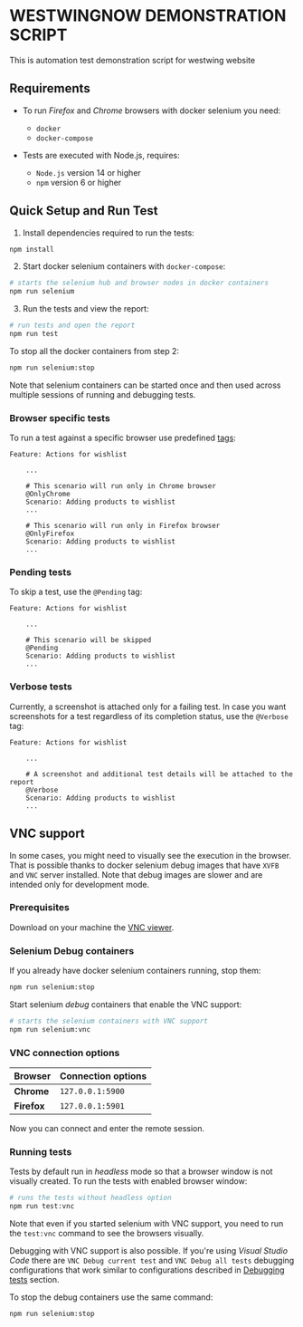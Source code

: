 # WESTWINGNOW DEMONSTRATION SCRIPT
This is automation test demonstration script for westwing website


## Requirements

- To run *Firefox* and *Chrome* browsers with docker selenium you need:
  - `docker`
  - `docker-compose`

- Tests are executed with Node.js, requires:
  - `Node.js` version 14 or higher
  - `npm` version 6 or higher

## Quick Setup and Run Test

1. Install dependencies required to run the tests:

```sh
npm install
```

2. Start docker selenium containers with `docker-compose`:

```sh
# starts the selenium hub and browser nodes in docker containers
npm run selenium
```

3. Run the tests and view the report:

```sh
# run tests and open the report
npm run test
```

To stop all the docker containers from step 2:

```sh
npm run selenium:stop
```

Note that selenium containers can be started once and then used across multiple sessions of running and debugging tests.
### Browser specific tests
To run a test against a specific browser use predefined [tags](https://cucumber.io/docs/cucumber/api/#tags):

```gherkin
Feature: Actions for wishlist

    ...

    # This scenario will run only in Chrome browser
    @OnlyChrome
    Scenario: Adding products to wishlist
    ...

    # This scenario will run only in Firefox browser
    @OnlyFirefox
    Scenario: Adding products to wishlist
    ...
```

### Pending tests

To skip a test, use the `@Pending` tag:
```gherkin
Feature: Actions for wishlist

    ...

    # This scenario will be skipped
    @Pending
    Scenario: Adding products to wishlist
    ...
```

### Verbose tests

Currently, a screenshot is attached only for a failing test. In case you want screenshots for a test regardless of its completion status,
use the `@Verbose` tag:

```gherkin
Feature: Actions for wishlist

    ...

    # A screenshot and additional test details will be attached to the report
    @Verbose
    Scenario: Adding products to wishlist
    ...
```
## VNC support

In some cases, you might need to visually see the execution in the browser. That is possible thanks to docker selenium debug images that 
have `XVFB` and `VNC` server installed. Note that debug images are slower and are intended only for development mode.  

### Prerequisites

Download on your machine the [VNC viewer](https://www.realvnc.com/en/connect/download/viewer/).

### Selenium Debug containers

If you already have docker selenium containers running, stop them:

```sh
npm run selenium:stop
```

Start selenium *debug* containers that enable the VNC support:

```sh
# starts the selenium containers with VNC support
npm run selenium:vnc
```

### VNC connection options  

|Browser|Connection options|
|--|--|
|**Chrome**|`127.0.0.1:5900`|
|**Firefox**|`127.0.0.1:5901`|


Now you can connect and enter the remote session.  

### Running tests

Tests by default run in *headless* mode so that a browser window is not visually created.
To run the tests with enabled browser window:

```sh
# runs the tests without headless option
npm run test:vnc
```

Note that even if you started selenium with VNC support, you need to run the `test:vnc` command to see the browsers visually.

Debugging with VNC support is also possible. If you're using *Visual Studio Code* there are `VNC Debug current test` and 
`VNC Debug all tests` debugging configurations that work similar to configurations described in [Debugging tests](#debugging-tests) section.  

To stop the debug containers use the same command:

```sh
npm run selenium:stop
```